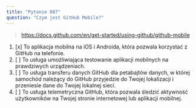 ```yaml
---
title: "Pytanie 087"
question: "Czym jest GitHub Mobile?"
---
```



> https://docs.github.com/en/get-started/using-github/github-mobile
1. [x] To aplikacja mobilna na iOS i Androida, która pozwala korzystać z GitHub na telefonie.
1. [ ] To usługa umożliwiająca testowanie aplikacji mobilnych na prawdziwych urządzeniach.
1. [ ] To usługa transferu danych GitHub dla petabajtów danych, w której samochód należący do GitHub przyjedzie do Twojej lokalizacji i przeniesie dane do Twojej lokalnej sieci.
1. [ ] To usługa telemetryczna GitHub, która pozwala śledzić aktywność użytkowników na Twojej stronie internetowej lub aplikacji mobilnej.

